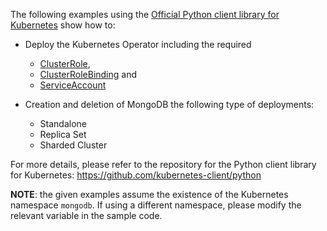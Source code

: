 The following examples using the [Official Python client library for Kubernetes](https://github.com/kubernetes-client/python) show how to:

- Deploy the Kubernetes Operator including the required 
   - [ClusterRole](https://kubernetes.io/docs/reference/access-authn-authz/rbac/#default-roles-and-role-bindings), 
   - [ClusterRoleBinding](https://kubernetes.io/docs/reference/access-authn-authz/rbac/#default-roles-and-role-bindings) and 
   - [ServiceAccount](https://kubernetes.io/docs/reference/access-authn-authz/service-accounts-admin/)
   
- Creation and deletion of MongoDB the following type of deployments:
   - Standalone
   - Replica Set
   - Sharded Cluster

For more details, please refer to the repository for the Python client library for Kubernetes: https://github.com/kubernetes-client/python


**NOTE**: the given examples assume the existence of the Kubernetes namespace `mongodb`. If using a different namespace, please modify the relevant variable in the sample code.